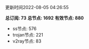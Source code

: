 更新时间2022-08-05 04:26:55

**总订阅: 73**
**总节点: 1692**
**有效节点: 880**
- ss节点: 576
- trojan节点: 221
- v2ray节点: 83
